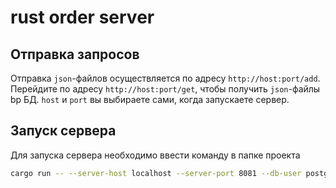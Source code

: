 # rust order server

## Отправка запросов
Отправка `json`-файлов осуществляется по адресу `http://host:port/add`. Перейдите по адресу `http://host:port/get`, чтобы получить `json`-файлы bp БД. `host` и `port` вы выбираете сами, когда запускаете сервер.

## Запуск сервера
Для запуска сервера необходимо ввести команду в папке проекта
```bash
cargo run -- --server-host localhost --server-port 8081 --db-user postgres --db-password George0404 --db-name rust_l0 --db-host localhost --db-port 5432
```
